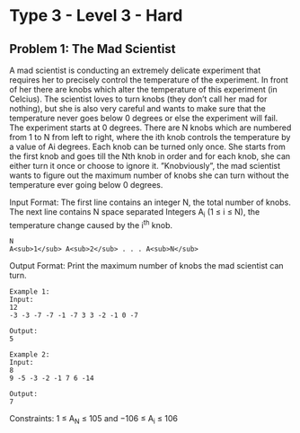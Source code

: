 # Type 3 - Level 3 - Hard
## Problem 1: The Mad Scientist

A mad scientist is conducting an extremely delicate experiment that requires her to precisely control the temperature of the experiment. In front of her there are knobs which alter the temperature of this experiment (in Celcius). The scientist loves to turn knobs (they don’t call her mad for nothing), but she is also very careful and wants to make sure that the temperature never goes below 0 degrees or else the experiment will fail. The experiment starts at 0 degrees.
There are N knobs which are numbered from 1 to N from left to right, where the ith knob controls the temperature by a value of Ai degrees. Each knob can be turned only once. She starts from the first knob and goes till the Nth knob in order and for each knob, she can either turn it once or
choose to ignore it. ”Knobviously”, the mad scientist wants to figure out the maximum number of knobs she can turn without the temperature ever going below 0 degrees.

Input Format:
The first line contains an integer N, the total number of knobs. The next line contains N space separated Integers A<sub>i</sub> (1 ≤ i ≤ N), the temperature change caused by the i<sup>th</sup> knob.

```
N
A<sub>1</sub> A<sub>2</sub> . . . A<sub>N</sub>
```

Output Format:
Print the maximum number of knobs the mad scientist can turn.

```
Example 1:
Input:
12
-3 -3 -7 -7 -1 -7 3 3 -2 -1 0 -7

Output:
5
```

```
Example 2:
Input:
8
9 -5 -3 -2 -1 7 6 -14

Output:
7
```

Constraints:
 1 ≤   A<sub>N</sub> ≤ 105 and −106 ≤ A<sub>i</sub> ≤ 106
 </br>

